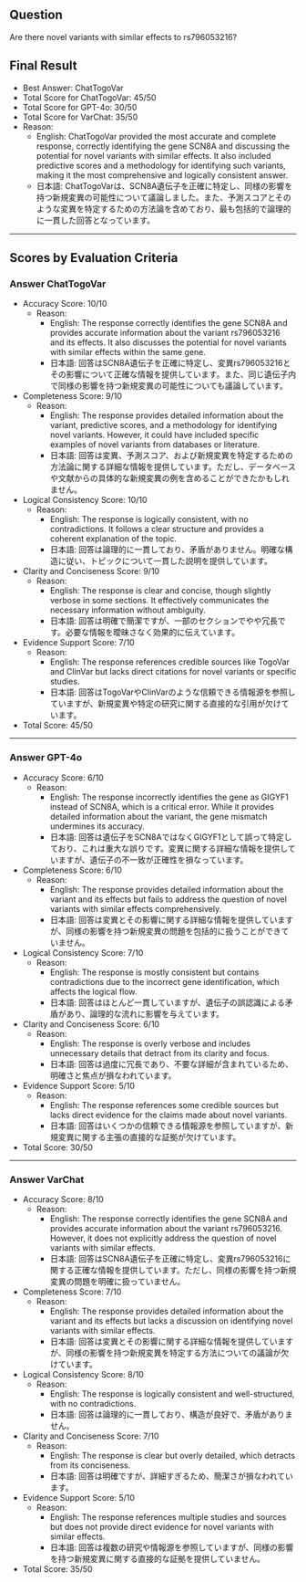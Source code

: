 ## Question

Are there novel variants with similar effects to rs796053216?

## Final Result

- Best Answer: ChatTogoVar
- Total Score for ChatTogoVar: 45/50
- Total Score for GPT-4o: 30/50
- Total Score for VarChat: 35/50
- Reason:
  - English: ChatTogoVar provided the most accurate and complete response, correctly identifying the gene SCN8A and discussing the potential for novel variants with similar effects. It also included predictive scores and a methodology for identifying such variants, making it the most comprehensive and logically consistent answer.
  - 日本語: ChatTogoVarは、SCN8A遺伝子を正確に特定し、同様の影響を持つ新規変異の可能性について議論しました。また、予測スコアとそのような変異を特定するための方法論を含めており、最も包括的で論理的に一貫した回答となっています。

---

## Scores by Evaluation Criteria

### Answer ChatTogoVar
- Accuracy Score: 10/10
  - Reason: 
    - English: The response correctly identifies the gene SCN8A and provides accurate information about the variant rs796053216 and its effects. It also discusses the potential for novel variants with similar effects within the same gene.
    - 日本語: 回答はSCN8A遺伝子を正確に特定し、変異rs796053216とその影響について正確な情報を提供しています。また、同じ遺伝子内で同様の影響を持つ新規変異の可能性についても議論しています。
- Completeness Score: 9/10
  - Reason: 
    - English: The response provides detailed information about the variant, predictive scores, and a methodology for identifying novel variants. However, it could have included specific examples of novel variants from databases or literature.
    - 日本語: 回答は変異、予測スコア、および新規変異を特定するための方法論に関する詳細な情報を提供しています。ただし、データベースや文献からの具体的な新規変異の例を含めることができたかもしれません。
- Logical Consistency Score: 10/10
  - Reason: 
    - English: The response is logically consistent, with no contradictions. It follows a clear structure and provides a coherent explanation of the topic.
    - 日本語: 回答は論理的に一貫しており、矛盾がありません。明確な構造に従い、トピックについて一貫した説明を提供しています。
- Clarity and Conciseness Score: 9/10
  - Reason: 
    - English: The response is clear and concise, though slightly verbose in some sections. It effectively communicates the necessary information without ambiguity.
    - 日本語: 回答は明確で簡潔ですが、一部のセクションでやや冗長です。必要な情報を曖昧さなく効果的に伝えています。
- Evidence Support Score: 7/10
  - Reason: 
    - English: The response references credible sources like TogoVar and ClinVar but lacks direct citations for novel variants or specific studies.
    - 日本語: 回答はTogoVarやClinVarのような信頼できる情報源を参照していますが、新規変異や特定の研究に関する直接的な引用が欠けています。
- Total Score: 45/50

---

### Answer GPT-4o
- Accuracy Score: 6/10
  - Reason: 
    - English: The response incorrectly identifies the gene as GIGYF1 instead of SCN8A, which is a critical error. While it provides detailed information about the variant, the gene mismatch undermines its accuracy.
    - 日本語: 回答は遺伝子をSCN8AではなくGIGYF1として誤って特定しており、これは重大な誤りです。変異に関する詳細な情報を提供していますが、遺伝子の不一致が正確性を損なっています。
- Completeness Score: 6/10
  - Reason: 
    - English: The response provides detailed information about the variant and its effects but fails to address the question of novel variants with similar effects comprehensively.
    - 日本語: 回答は変異とその影響に関する詳細な情報を提供していますが、同様の影響を持つ新規変異の問題を包括的に扱うことができていません。
- Logical Consistency Score: 7/10
  - Reason: 
    - English: The response is mostly consistent but contains contradictions due to the incorrect gene identification, which affects the logical flow.
    - 日本語: 回答はほとんど一貫していますが、遺伝子の誤認識による矛盾があり、論理的な流れに影響を与えています。
- Clarity and Conciseness Score: 6/10
  - Reason: 
    - English: The response is overly verbose and includes unnecessary details that detract from its clarity and focus.
    - 日本語: 回答は過度に冗長であり、不要な詳細が含まれているため、明確さと焦点が損なわれています。
- Evidence Support Score: 5/10
  - Reason: 
    - English: The response references some credible sources but lacks direct evidence for the claims made about novel variants.
    - 日本語: 回答はいくつかの信頼できる情報源を参照していますが、新規変異に関する主張の直接的な証拠が欠けています。
- Total Score: 30/50

---

### Answer VarChat
- Accuracy Score: 8/10
  - Reason: 
    - English: The response correctly identifies the gene SCN8A and provides accurate information about the variant rs796053216. However, it does not explicitly address the question of novel variants with similar effects.
    - 日本語: 回答はSCN8A遺伝子を正確に特定し、変異rs796053216に関する正確な情報を提供しています。ただし、同様の影響を持つ新規変異の問題を明確に扱っていません。
- Completeness Score: 7/10
  - Reason: 
    - English: The response provides detailed information about the variant and its effects but lacks a discussion on identifying novel variants with similar effects.
    - 日本語: 回答は変異とその影響に関する詳細な情報を提供していますが、同様の影響を持つ新規変異を特定する方法についての議論が欠けています。
- Logical Consistency Score: 8/10
  - Reason: 
    - English: The response is logically consistent and well-structured, with no contradictions.
    - 日本語: 回答は論理的に一貫しており、構造が良好で、矛盾がありません。
- Clarity and Conciseness Score: 7/10
  - Reason: 
    - English: The response is clear but overly detailed, which detracts from its conciseness.
    - 日本語: 回答は明確ですが、詳細すぎるため、簡潔さが損なわれています。
- Evidence Support Score: 5/10
  - Reason: 
    - English: The response references multiple studies and sources but does not provide direct evidence for novel variants with similar effects.
    - 日本語: 回答は複数の研究や情報源を参照していますが、同様の影響を持つ新規変異に関する直接的な証拠を提供していません。
- Total Score: 35/50